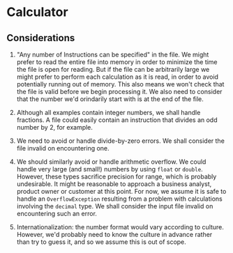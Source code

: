 # Calculator

## Considerations

1. "Any number of Instructions can be specified" in the file. We might prefer to read the entire file into memory in order to minimize the time the file is open for reading. But if the file can be arbitrarily large we might prefer to perform each calculation as it is read, in order to avoid potentially running out of memory. This also means we won't check that the file is valid before we begin processing it. We also need to consider that the number we'd orindarily start with is at the end of the file.

1. Although all examples contain integer numbers, we shall handle fractions. A file could easily contain an instruction that divides an odd number by 2, for example.

1. We need to avoid or handle divide-by-zero errors. We shall consider the file invalid on encountering one.

1. We should similarly avoid or handle arithmetic overflow. We could handle very large (and small!) numbers by using `float` or `double`. However, these types sacrifice precision for range, which is probably undesirable. It might be reasonable to approach a business analyst, product owner or customer at this point. For now, we assume it is safe to handle an `OverflowException` resulting from a problem with calculations involving the `decimal` type. We shall consider the input file invalid on encountering such an error.

1. Internationalization: the number format would vary according to culture. However, we'd probably need to know the culture in advance rather than try to guess it, and so we assume this is out of scope.

